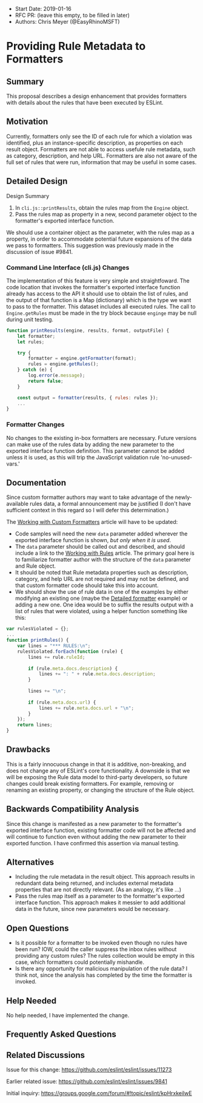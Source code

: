 - Start Date: 2019-01-16
- RFC PR: (leave this empty, to be filled in later)
- Authors: Chris Meyer (@EasyRhinoMSFT)

# Providing Rule Metadata to Formatters

## Summary

This proposal describes a design enhancement that provides formatters with details about the rules that have been executed by ESLint.

## Motivation

Currently, formatters only see the ID of each rule for which a violation was identified, plus an instance-specific description, as properties on each result object. Formatters are not able to access usefule rule metadata, such as category, description, and help URL. Formatters are also not aware of the full set of rules that were run, information that may be useful in some cases.

## Detailed Design

Design Summary
1. In `cli.js::printResults`, obtain the rules map from the `Engine` object.
2. Pass the rules map as property in a new, second parameter object to the formatter's exported interface function.

We should use a container object as the parameter, with the rules map as a property, in order to accommodate potential future expansions of the data we pass to formatters. This suggestion was previously made in the discussion of issue #9841.

### Command Line Interface (cli.js) Changes
The implementation of this feature is very simple and straightfoward. The code location that invokes the formatter's exported interface function already has access to the API it should use to obtain the list of rules, and the output of that function is a Map (dictionary) which is the type we want to pass to the formatter. This dataset includes all executed rules. The call to `Engine.getRules` must be made in the try block because `enginge` may be null during unit testing.

```js
function printResults(engine, results, format, outputFile) {
    let formatter;
    let rules;

    try {
        formatter = engine.getFormatter(format);
        rules = engine.getRules();
    } catch (e) {
        log.error(e.message);
        return false;
    }

    const output = formatter(results, { rules: rules });
    ...
}
```

### Formatter Changes

No changes to the existing in-box formatters are necessary. Future versions can make use of the rules data by adding the new parameter to the exported interface function definition. This parameter cannot be added unless it is used, as this will trip the JavaScript validation rule 'no-unused-vars.'

## Documentation

Since custom formatter authors may want to take advantage of the newly-available rules data, a formal announcement may be justified (I don't have sufficient context in this regard so I will defer this determination.)

The [Working with Custom Formatters](https://eslint.org/docs/developer-guide/working-with-custom-formatters) article will have to be updated:
* Code samples will need the new `data` parameter added wherever the exported interface function is shown, *but only when it is used*.
* The `data` parameter should be called out and described, and should include a link to the [Working with Rules](https://eslint.org/docs/developer-guide/working-with-rules) article. The primary goal here is to familiarize formatter author with the structure of the `data` parameter and Rule object.
* It should be noted that Rule metadata properties such as description, category, and help URL are not required and may not be defined, and that custom formatter code should take this into account.
* We should show the use of rule data in one of the examples by either modifying an existing one (maybe the [Detailed formatter](https://eslint.org/docs/developer-guide/working-with-custom-formatters#detailed-formatter) example) or adding a new one. One idea would be to suffix the results output with a list of rules that were violated, using a helper function something like this:

```js
var rulesViolated = {};
...
function printRules() {
    var lines = "*** RULES:\n";
    rulesViolated.forEach(function (rule) {
        lines += rule.ruleId;
        
        if (rule.meta.docs.description) {
            lines += ": " + rule.meta.docs.description;
        }
        
        lines += "\n";
        
        if (rule.meta.docs.url) {
            lines += rule.meta.docs.url + "\n";
        }
    });
    return lines;
}
```

## Drawbacks

This is a fairly innocuous change in that it is additive, non-breaking, and does not change any of ESLint's core functionality. A downside is that we will be exposing the Rule data model to third-party developers, so future changes could break existing formatters. For example, removing or renaming an existing property, or changing the structure of the Rule object.

## Backwards Compatibility Analysis

Since this change is manifested as a new parameter to the formatter's exported interface function, existing formatter code will not be affected and will continue to function even without adding the new parameter to their exported function. I have confirmed this assertion via manual testing.

## Alternatives

<!--
    What other designs did you consider? Why did you decide against those?

    This section should also include prior art, such as whether similar
    projects have already implemented a similar feature.
-->
* Including the rule metadata in the result object. This approach results in redundant data being returned, and includes external metadata properties that are not directly relevant. (As an analogy, it's like ...)
* Pass the rules map itself as a parameter to the formatter's exported interface function. This approach makes it messier to add additional data in the future, since new parameters would be necessary.

## Open Questions

<!--
    This section is optional, but is suggested for a first draft.

    What parts of this proposal are you unclear about? What do you
    need to know before you can finalize this RFC?

    List the questions that you'd like reviewers to focus on. When
    you've received the answers and updated the design to reflect them, 
    you can remove this section.
-->
* Is it possible for a formatter to be invoked even though no rules have been run? IOW, could the caller suppress the inbox rules without providing any custom rules? The rules collection would be empty in this case, which formatters could potentially mishandle.
* Is there any opportunity for malicious manipulation of the rule data? I think not, since the analysis has completed by the time the formatter is invoked.

## Help Needed

No help needed, I have implemented the change.

## Frequently Asked Questions

<!--
    This section is optional but suggested.

    Try to anticipate points of clarification that might be needed by
    the people reviewing this RFC. Include those questions and answers
    in this section.
-->

## Related Discussions

Issue for this change:
https://github.com/eslint/eslint/issues/11273

Earlier related issue:
https://github.com/eslint/eslint/issues/9841

Initial inquiry:
https://groups.google.com/forum/#!topic/eslint/kpHrxkeilwE
